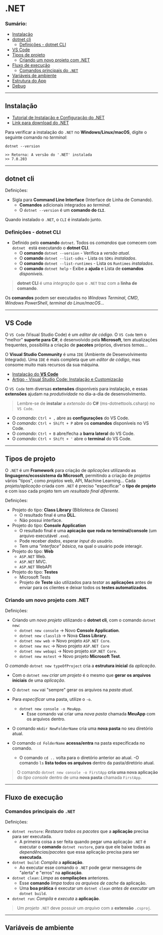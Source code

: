 # .NET

### Sumário:

- [Instalação](#instalação)
- [dotnet cli](#dotnet-cli)
    - [Definições - dotnet CLI](#definições---dotnet-cli)
- [VS Code](#vs-code)
- [Tipos de projeto](#tipos-de-projeto)
    - [Criando um novo projeto com .NET](#criando-um-novo-projeto-com-net)
- [Fluxo de execução](#fluxo-de-execução)
    - [Comandos principais do ``.NET``](#comandos-principais-do-net)
- [Variáveis de ambiente](#variáveis-de-ambiente)
- [Estrutura do App]()
- [Debug]()

---

## Instalação

- [Tutorial de Instalação e Configuração do .NET](https://balta.io/blog/dotnet-instalacao-configuracao-e-primeiros-passos)
- [Link para download do .NET](https://dotnet.microsoft.com/pt-br/download)

Para verificar a instalação do ``.NET`` no **Windows/Linux/macOS**, digite o seguinte comando no _terminal_:

```
dotnet --version
```
```
>> Retorna: A versão do '.NET' instalada
>> 7.0.203
```

---

## dotnet cli

Definições:

- Sigla para **Command Line Interface** (Interface de Linha de Comando).
    - **Comandos** adicionais integrados ao _terminal_.
    - O ``dotnet --version`` é um **comando do ``CLI``**.

Quando instalado o ``.NET``, o ``CLI`` é instalado junto.

### Definições - dotnet CLI

- Definido pelo **comando** ``dotnet``. Todos os _comandos_ que comecem com ``dotnet `` está executando o **dotnet CLI**.
    - O **comando** ``dotnet --version`` - Verifica a _versão atual_.
    - O **comando** ``dotnet --list-sdks`` - Lista os ``SDKs`` _instalados_.
    - O **comando** ``dotnet --list-runtimes`` - Lista os ``Runtimes`` _instalados_.
    - O **comando** ``dotnet help`` - Exibe a **ajuda** e Lista de **comandos** _disponíveis_.

> **dotnet CLI** é uma _integração_ que o ``.NET`` traz com a **linha de comando**.

Os **comandos** podem ser executados no _Windows Terminal_, _CMD_, _Windows PowerShell_, _terminal do Linux/macOS_...

---

## VS Code

O ``VS Code`` (Visual Studio Code) é um _editor de código_. O ``VS Code`` tem o "melhor" **suporte para C#**, é desenvolvido pela **Microsoft**, tem atualizações frequentes, possibilita a criação de **pacotes** próprios, diversos _temas_...

O **Visual Studio Community** é uma ``IDE`` (Ambiente de Desenvolvimento Integrado). Uma ``IDE`` é mais completa que um _editor de código_, mas consome muito mais recursos da sua máquina.

- [Instalação do **VS Code**](https://code.visualstudio.com/)
- [Artigo - Visual Studio Code: Instalação e Customização](https://balta.io/blog/visual-studio-code-instalacao-customizacao)

O ``VS Code`` tem diversas **extensões** disponíveis para instalação, e essas **extensões** ajudam na _produtividade_ no dia-a-dia de desenvolvimento.

> Lembre-se de **instalar** a _extensão_ do **C#** (ms-dotnettools.csharp) no ``VS Code``.

- O _comando_: ``Ctrl + ,`` abre as **configurações** do VS Code.
- O _comando_: ``Ctrl + Shift + P`` abre os **comandos** disponíveis no VS Code.
- O _comando_: ``Ctrl + B`` abre/fecha a **barra lateral** do VS Code.
- O _comando_: ``Ctrl + Shift + '`` abre o **terminal** do VS Code.

---

## Tipos de projeto

O ``.NET`` é um **Framework** para criação de _aplicações_ utilizando as **linguagens/ecossistema da Microsoft**, permitindo a criação de _projetos_ vários "tipos", como _projetos_ web, API, Machine Learning... Cada _projeto/aplicação_ criada com ``.NET`` é preciso "especificar" o **tipo de projeto** e com isso cada projeto tem um _resultado final diferente_.

Definições:

- Projeto do tipo: **Class Library** (Biblioteca de Classes)
    - O resultado final é uma **DLL**.
    - Não possui interface.
- Projeto do tipo: **Console Application**
    - O resultado final é uma **apicação que roda no terminal/console** (um arquivo executável ``.exe``).
    - Pode receber _dados_, esperar _input do usuário_.
    - Tem uma _"interface" básica_, na qual o usuário pode interagir.
- Projeto do tipo: **Web**
    - ``ASP.NET`` Web.
    - ``ASP.NET`` MVC.
    - ``ASP.NET`` WebAPI
- Projeto do tipo: **Testes**
    - Microsoft Tests
    - Projeto de **Teste** são utilizados para _testar_ as **aplicações** antes de enviar para os clientes e deixar todos os **testes automatizados**.

### Criando um novo projeto com .NET

Definições:

- Criando um _novo projeto_ utilizando o **dotnet cli**, com o comando ``dotnet new``:
    - ``dotnet new console`` -> Novo **Console Application**.
    - ``dotnet new classlib`` -> Nova **Class Library**.
    - ``dotnet new web`` -> Novo projeto ``ASP.NET Core``.
    - ``dotnet new mvc`` -> Novo projeto ``ASP.NET Core``
    - ``dotnet new webapi`` -> Novo projeto ``ASP.NET Core``.
    - ``dotnet new mstest`` -> Novo projeto **Microsoft Test**.

O _comando_ ``dotnet new typeOfProject`` cria a **estrutura inicial** da _aplicação_.

- Com o ``dotnet new`` _criar um projeto_ é o mesmo que **gerar os arquivos iniciais** de uma _aplicação_.
- O ``dotnet new`` vai "sempre" gerar os arquivos na _pasta atual_.
- Para _especificar_ uma pasta, utilize o ``-o``.
    - ``dotnet new console -o MeuApp``.
        - Esse comando vai criar uma _nova pasta_ chamada **MeuApp** com os arquivos dentro.

- O comando ``mkdir NewFolderName`` cria uma **nova pasta** no seu diretório atual.
- O comando ``cd FolderName`` **acessa/entra** na pasta especificada no comando.
    - O comando ``cd ..`` volta para o diretório anterior ao atual.
-O comando ``ls`` **lista todos os arquivos** dentro da pasta/diretório atual.

> O comando ``dotnet new console -o FirstApp`` **cria uma nova aplicação** do _tipo console_ dentro de uma **nova pasta** chamada ``FirstApp``.

---

## Fluxo de execução

### Comandos principais do ``.NET``

Definições:

- ``dotnet restore``: _Restaura todos os pacotes_ que a **aplicação** precisa para ser executada.
    - A primeira coisa a ser feita quando pegar uma aplicação ``.NET`` é executar o **comando** ``dotnet restore``, para que ele baixe todas as _dependências/pacotes_ que essa aplicação precisa para ser **executada**.
- ``dotnet build``: _Compila_ a **aplicação**.
    - Ao executar esse comando o ``.NET`` pode gerar mensagens de "alerta" e "erros" na **aplicação**.
- ``dotnet clean``: _Limpa_ as **compilações** anteriores.
    - Esse **comando** _limpa todos os arquivos de cache_ da aplicação.
    - Uma **boa prática** é executar um ``dotnet clean`` _antes de executar_ um ``dotnet build``.
- ``dotnet run``: _Compila_ e _executa_ a **aplicação**.

> Um _projeto_ ``.NET`` deve possuir um _arquivo_ com a **extensão** ``.csproj``.

---

## Variáveis de ambiente

